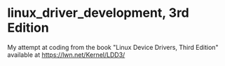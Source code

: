 # linux_driver_development, 3rd Edition

My attempt at coding from the book "Linux Device Drivers, Third Edition" available at https://lwn.net/Kernel/LDD3/